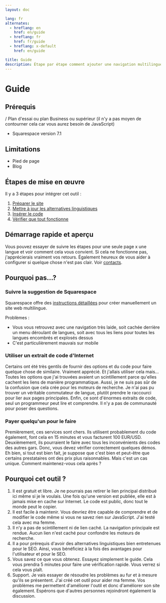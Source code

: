 ```yaml
---
layout: doc

lang: fr
alternates:
  - hreflang: en
    href: en/guide
  - hreflang: fr
    href: fr/guide
  - hreflang: x-default
    href: en/guide

title: Guide
description: Étape par étape comment ajouter une navigation multilingue à un site web Squarespace
---
```


# Guide

## Prérequis

/ Plan d'essai ou plan Business ou supérieur (il n'y a pas moyen de contourner cela car vous aurez besoin de JavaScript)
- Squarespace version 7.1

## Limitations

- Pied de page
- Blog



## Étapes de mise en œuvre

Il y a 3 étapes pour intégrer cet outil :
1. [Préparer le site](./prepareation)
2. [Mettre à jour les alternatives linguistiques](./hreflangs)
3. [Insérer le code](./injection)
3. [Vérifier que tout fonctionne](./checks)

## Démarrage rapide et aperçu

Vous pouvez essayer de suivre les étapes pour une seule page x une langue et voir comment cela vous convient.
Si cela ne fonctionne pas, j'apprécierais vraiment vos retours. Également heureux de vous aider à configurer si quelque chose n'est pas clair. Voir [contacts](./contact).


## Pourquoi pas...?

### Suivre la suggestion de Squarespace

Squarespace offre des [instructions détaillées](https://support.squarespace.com/hc/fr/articles/16552875658765-Créer-manuellement-un-site-multilingue) pour créer manuellement un site web multilingue.

Problèmes :
- Vous vous retrouvez avec une navigation très laide, soit cachée derrière un menu déroulant de langues, soit avec tous les liens pour toutes les langues encombrés et explosés dessus
- C'est particulièrement mauvais sur mobile

### Utiliser un extrait de code d'Internet

Certains ont été très gentils de fournir des options et du code pour faire quelque chose de similaire.
Vraiment apprécié. Et j'allais utiliser cela mais...
Toutes les options que j'ai trouvées avaient un scintillement parce qu'elles cachent les liens de manière programmatique. Aussi, je ne suis pas sûr de la confusion que cela crée pour les moteurs de recherche.
Je n'ai pas pu trouver un véritable commutateur de langue, plutôt prendre le raccourci pour lier aux pages principales.
Enfin, ce sont d'énormes extraits de code, seul un programmeur peut lire et comprendre.
Il n'y a pas de communauté pour poser des questions.

### Payer quelqu'un pour le faire

Premièrement, ces services sont chers. Ils utilisent probablement du code également, font cela en 15 minutes et vous facturent 100 EUR/USD.
Deuxièmement, ils pourraient le faire avec tous les inconvénients des codes des autres gars. Donc, vous devez vérifier correctement quelques démos.
Eh bien, si tout est bien fait, je suppose que c'est bien et peut-être que certains prestataires ont des prix plus raisonnables. Mais c'est un cas unique. Comment maintenez-vous cela après ?


## Pourquoi cet outil ?

1. Il est gratuit et libre. Je ne pourrais pas retirer le lien principal distribué ici même si je le voulais. Une fois qu'une version est publiée, elle est à jamais mise en cache sur Internet. Le code est public, donc tout le monde peut le copier.
2. Il est facile à maintenir. Vous devriez être capable de comprendre et de modifier le code même si vous ne savez rien sur JavaScript. J'ai testé cela avec ma femme.
3. Il n'y a pas de scintillement ni de lien caché. La navigation principale est rendue. Aucun lien n'est caché pour confondre les moteurs de recherche.
4. Il a pour prérequis d'avoir des alternatives linguistiques bien entretenues pour le SEO. Ainsi, vous bénéficiez à la fois des avantages pour l'utilisateur et pour le SEO.
6. Vous savez ce que vous obtenez. Essayez simplement le guide. Cela vous prendra 5 minutes pour faire une vérification rapide. Vous verrez si cela vous plaît.
7. Support. Je vais essayer de résoudre les problèmes au fur et à mesure qu'ils se présentent. J'ai créé cet outil pour aider ma femme. Vos problèmes me permettent d'améliorer l'outil et donc d'améliorer son site également. Espérons que d'autres personnes rejoindront également la discussion.


